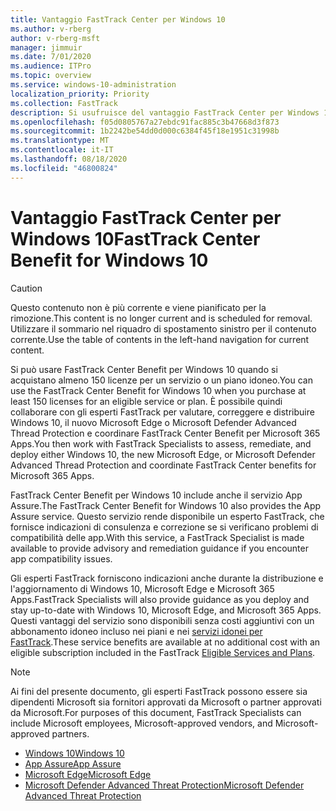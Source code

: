 ```yaml
---
title: Vantaggio FastTrack Center per Windows 10
ms.author: v-rberg
author: v-rberg-msft
manager: jimmuir
ms.date: 7/01/2020
ms.audience: ITPro
ms.topic: overview
ms.service: windows-10-administration
localization_priority: Priority
ms.collection: FastTrack
description: Si usufruisce del vantaggio FastTrack Center per Windows 10 quando si acquistano * almeno* 150 licenze per un servizio o piano idoneo.
ms.openlocfilehash: f05d0805767a27ebdc91fac885c3b47668d3f873
ms.sourcegitcommit: 1b2242be54dd0d000c6384f45f18e1951c31998b
ms.translationtype: MT
ms.contentlocale: it-IT
ms.lasthandoff: 08/18/2020
ms.locfileid: "46800824"
---
```

# <a name="fasttrack-center-benefit-for-windows-10"></a><span data-ttu-id="d4422-103">Vantaggio FastTrack Center per Windows 10</span><span class="sxs-lookup"><span data-stu-id="d4422-103">FastTrack Center Benefit for Windows 10</span></span>

> [!CAUTION]
> <span data-ttu-id="d4422-104">Questo contenuto non è più corrente e viene pianificato per la rimozione.</span><span class="sxs-lookup"><span data-stu-id="d4422-104">This content is no longer current and is scheduled for removal.</span></span> <span data-ttu-id="d4422-105">Utilizzare il sommario nel riquadro di spostamento sinistro per il contenuto corrente.</span><span class="sxs-lookup"><span data-stu-id="d4422-105">Use the table of contents in the left-hand navigation for current content.</span></span>

<span data-ttu-id="d4422-106">Si può usare FastTrack Center Benefit per Windows 10 quando si acquistano almeno 150 licenze per un servizio o un piano idoneo.</span><span class="sxs-lookup"><span data-stu-id="d4422-106">You can use the FastTrack Center Benefit for Windows 10 when you purchase at least 150 licenses for an eligible service or plan.</span></span> <span data-ttu-id="d4422-107">È possibile quindi collaborare con gli esperti FastTrack per valutare, correggere e distribuire Windows 10, il nuovo Microsoft Edge o Microsoft Defender Advanced Thread Protection e coordinare FastTrack Center Benefit per Microsoft 365 Apps.</span><span class="sxs-lookup"><span data-stu-id="d4422-107">You then work with FastTrack Specialists to assess, remediate, and deploy either Windows 10, the new Microsoft Edge, or Microsoft Defender Advanced Thread Protection and coordinate FastTrack Center benefits for Microsoft 365 Apps.</span></span> 

<span data-ttu-id="d4422-108">FastTrack Center Benefit per Windows 10 include anche il servizio App Assure.</span><span class="sxs-lookup"><span data-stu-id="d4422-108">The FastTrack Center Benefit for Windows 10 also provides the App Assure service.</span></span> <span data-ttu-id="d4422-109">Questo servizio rende disponibile un esperto FastTrack, che fornisce indicazioni di consulenza e correzione se si verificano problemi di compatibilità delle app.</span><span class="sxs-lookup"><span data-stu-id="d4422-109">With this service, a FastTrack Specialist is made available to provide advisory and remediation guidance if you encounter app compatibility issues.</span></span> 

<span data-ttu-id="d4422-110">Gli esperti FastTrack forniscono indicazioni anche durante la distribuzione e l'aggiornamento di Windows 10, Microsoft Edge e Microsoft 365 Apps.</span><span class="sxs-lookup"><span data-stu-id="d4422-110">FastTrack Specialists will also provide guidance as you deploy and stay up-to-date with Windows 10, Microsoft Edge, and Microsoft 365 Apps.</span></span> <span data-ttu-id="d4422-111">Questi vantaggi del servizio sono disponibili senza costi aggiuntivi con un abbonamento idoneo incluso nei piani e nei [servizi idonei per FastTrack](M365-eligible-services-and-plans.md).</span><span class="sxs-lookup"><span data-stu-id="d4422-111">These service benefits are available at no additional cost with an eligible subscription included in the FastTrack [Eligible Services and Plans](M365-eligible-services-and-plans.md).</span></span>
  
> [!NOTE]
> <span data-ttu-id="d4422-112">Ai fini del presente documento, gli esperti FastTrack possono essere sia dipendenti Microsoft sia fornitori approvati da Microsoft o partner approvati da Microsoft.</span><span class="sxs-lookup"><span data-stu-id="d4422-112">For purposes of this document, FastTrack Specialists can include Microsoft employees, Microsoft-approved vendors, and Microsoft-approved partners.</span></span> 
    
- [<span data-ttu-id="d4422-113">Windows 10</span><span class="sxs-lookup"><span data-stu-id="d4422-113">Windows 10</span></span>](Win-10-windows-10.md)
- [<span data-ttu-id="d4422-114">App Assure</span><span class="sxs-lookup"><span data-stu-id="d4422-114">App Assure</span></span>](Win-10-app-assure.md)
- [<span data-ttu-id="d4422-115">Microsoft Edge</span><span class="sxs-lookup"><span data-stu-id="d4422-115">Microsoft Edge</span></span>](Win-10-microsoft-edge.md)
- [<span data-ttu-id="d4422-116">Microsoft Defender Advanced Threat Protection</span><span class="sxs-lookup"><span data-stu-id="d4422-116">Microsoft Defender Advanced Threat Protection</span></span>](Win-10-microsoft-defender-atp.md)

